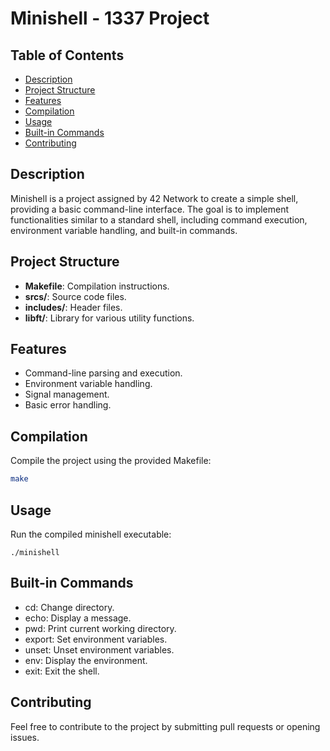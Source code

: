 # Minishell - 1337 Project

## Table of Contents
- [Description](#description)
- [Project Structure](#project-structure)
- [Features](#features)
- [Compilation](#compilation)
- [Usage](#usage)
- [Built-in Commands](#built-in-commands)
- [Contributing](#contributing)

## Description
Minishell is a project assigned by 42 Network to create a simple shell, providing a basic command-line interface. The goal is to implement functionalities similar to a standard shell, including command execution, environment variable handling, and built-in commands.

## Project Structure
- **Makefile**: Compilation instructions.
- **srcs/**: Source code files.
- **includes/**: Header files.
- **libft/**: Library for various utility functions.

## Features
- Command-line parsing and execution.
- Environment variable handling.
- Signal management.
- Basic error handling.

## Compilation
Compile the project using the provided Makefile:
```bash
make
```
## Usage
Run the compiled minishell executable:

```
./minishell
```
## Built-in Commands
- cd: Change directory.
- echo: Display a message.
- pwd: Print current working directory.
- export: Set environment variables.
- unset: Unset environment variables.
- env: Display the environment.
- exit: Exit the shell.
## Contributing
Feel free to contribute to the project by submitting pull requests or opening issues.

